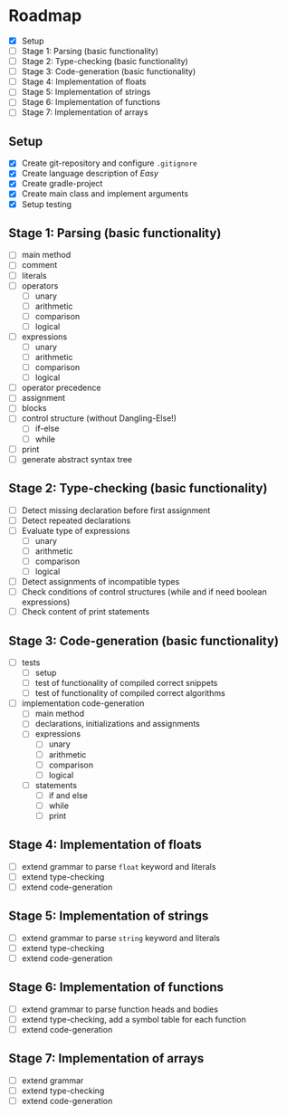 # Roadmap
- [x] Setup
- [ ] Stage 1: Parsing (basic functionality)
- [ ] Stage 2: Type-checking (basic functionality)
- [ ] Stage 3: Code-generation (basic functionality)
- [ ] Stage 4: Implementation of floats
- [ ] Stage 5: Implementation of strings
- [ ] Stage 6: Implementation of functions
- [ ] Stage 7: Implementation of arrays

## Setup
- [x] Create git-repository and configure `.gitignore`
- [x] Create language description of _Easy_
- [x] Create gradle-project
- [x] Create main class and implement arguments
- [x] Setup testing

## Stage 1: Parsing (basic functionality)
- [ ] main method
- [ ] comment
- [ ] literals
- [ ] operators
  - [ ] unary
  - [ ] arithmetic
  - [ ] comparison
  - [ ] logical
- [ ] expressions
  - [ ] unary
  - [ ] arithmetic
  - [ ] comparison
  - [ ] logical
- [ ] operator precedence
- [ ] assignment
- [ ] blocks
- [ ] control structure (without Dangling-Else!)
  - [ ] if-else
  - [ ] while
- [ ] print
- [ ] generate abstract syntax tree

## Stage 2: Type-checking (basic functionality)
- [ ] Detect missing declaration before first assignment
- [ ] Detect repeated declarations
- [ ] Evaluate type of expressions
  - [ ] unary
  - [ ] arithmetic
  - [ ] comparison
  - [ ] logical
- [ ] Detect assignments of incompatible types
- [ ] Check conditions of control structures (while and if need boolean expressions)
- [ ] Check content of print statements

## Stage 3: Code-generation (basic functionality)
- [ ] tests
  - [ ] setup 
  - [ ] test of functionality of compiled correct snippets
  - [ ] test of functionality of compiled correct algorithms
- [ ] implementation code-generation
  - [ ] main method
  - [ ] declarations, initializations and assignments
  - [ ] expressions
    - [ ] unary
    - [ ] arithmetic
    - [ ] comparison
    - [ ] logical
  - [ ] statements
    - [ ] if and else
    - [ ] while
    - [ ] print
    
## Stage 4: Implementation of floats
- [ ] extend grammar to parse `float` keyword and literals
- [ ] extend type-checking
- [ ] extend code-generation

## Stage 5: Implementation of strings
- [ ] extend grammar to parse `string` keyword and literals
- [ ] extend type-checking
- [ ] extend code-generation

## Stage 6: Implementation of functions
- [ ] extend grammar to parse function heads and bodies
- [ ] extend type-checking, add a symbol table for each function
- [ ] extend code-generation

## Stage 7: Implementation of arrays
- [ ] extend grammar
- [ ] extend type-checking
- [ ] extend code-generation
